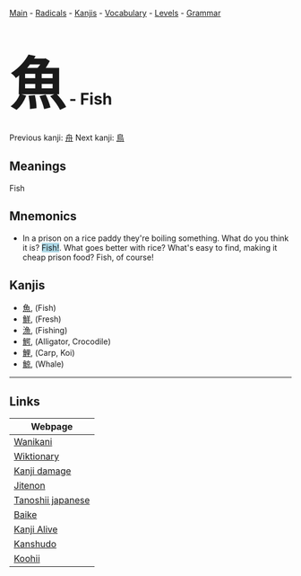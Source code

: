 <style> bigfont {font-size: 100px}</style>
[Main](../README.md) -
[Radicals](../radicals.md) -
[Kanjis](../kanjis.md) -
[Vocabulary](../vocabulary.md) -
[Levels](../levels.md) -
[Grammar](../grammar.md)
# <bigfont> 魚</bigfont> - Fish 

Previous kanji: [舟](舟.md) Next kanji: [鳥](鳥.md) 

## Meanings
 Fish
## Mnemonics
 * In a prison on a rice paddy they're boiling something. What do you think it is? <span style="background-color:#ADD8E6"> Fish!</span>. What goes better with rice? What's easy to find, making it cheap prison food? Fish, of course!


## Kanjis
 * [魚](../kanjis/魚.md), (Fish)
* [鮮](../kanjis/鮮.md), (Fresh)
* [漁](../kanjis/漁.md), (Fishing)
* [鰐](../kanjis/鰐.md), (Alligator, Crocodile)
* [鯉](../kanjis/鯉.md), (Carp, Koi)
* [鯨](../kanjis/鯨.md), (Whale)



---

## Links 

| Webpage |
| --- |
| [Wanikani          ](https://www.wanikani.com/kanji/魚) |
| [Wiktionary        ](https://en.wiktionary.org/wiki/魚) |
| [Kanji damage      ](http://www.kanjidamage.com/kanji/search?utf8=✓&q=魚) |
| [Jitenon           ](https://jitenon.com/kanji/魚) |
| [Tanoshii japanese ](https://www.tanoshiijapanese.com/dictionary/kanji.cfm?k=魚) |
| [Baike             ](https://baike.baidu.com/item/魚) |
| [Kanji Alive       ](https://app.kanjialive.com/魚) |
| [Kanshudo          ](https://www.kanshudo.com/searchmn?q=魚) |
| [Koohii            ](https://kanji.koohii.com/study/kanji/魚) |
